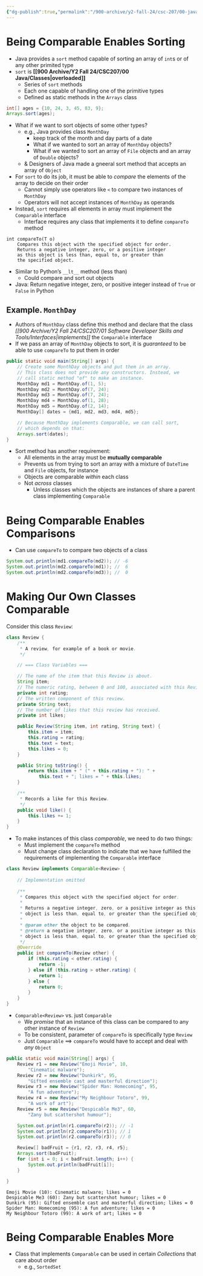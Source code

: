 ```yaml
---
{"dg-publish":true,"permalink":"/900-archive/y2-fall-24/csc-207/00-java/comparable/","tags":["#cs","#java","#lecture","#note","university"],"created":"2024-10-05T17:33:03.614-07:00","updated":"2024-12-30T18:48:54.620-08:00"}
---
```



# Being Comparable Enables Sorting

- Java provides a `sort` method capable of sorting an array of `int`s or of any other primited type
- `sort` is **[[900 Archive/Y2 Fall 24/CSC207/00 Java/Classes\|overloaded]]**
    - Series of `sort` methods
    - Each one capable of handling one of the primitive types
    - Defined as static methods in the `Arrays` class

```java
int[] ages = {10, 24, 3, 45, 83, 9};
Arrays.sort(ages);
```

- What if we want to sort objects of some other types?
    - e.g., Java provides class `MonthDay`
        - keep track of the month and day parts of a date
        - What if we wanted to sort an array of `MonthDay` objects?
        - What if we wanted to sort an array of `File` objects and an array of `Double` objects?
    - & Designers of Java made a gneeral sort method that accepts an array of `Object`
- For `sort` to do its job, it must be able to *compare* the elements of the array to decide on their order
    - Cannot simply use operators like `<` to compare two instances of `MonthDay`
    - Operators will not accept instances of `MonthDay` as operands
- Instead, `sort` requires all elements in array must implement the `Comparable` interface
    - Interface requires any class that implements it to define `compareTo` method

```
int compareTo(T o)
    Compares this object with the specified object for order.
    Returns a negative integer, zero, or a positive integer
    as this object is less than, equal to, or greater than
    the specified object.
```

- Similar to Python’s `__lt__` method (less than)
    - Could compare and sort out objects
- Java: Return negative integer, zero, or positive integer instead of `True` or `False` in Python

## Example. `MonthDay`

- Authors of `MonthDay` class define this method and declare that the class *[[900 Archive/Y2 Fall 24/CSC207/01 Software Developer Skills and Tools/Interfaces\|implements]]* the `Comparable` interface
- If we pass an array of `MonthDay` objects to sort, it is *guaranteed* to be able to use `compareTo` to put them in order

```java
public static void main(String[] args) {
    // Create some MonthDay objects and put them in an array.
    // This class does not provide any constructors. Instead, we
    // call static method "of" to make an instance.
    MonthDay md1 = MonthDay.of(1, 5);
    MonthDay md2 = MonthDay.of(7, 24);
    MonthDay md3 = MonthDay.of(7, 24);
    MonthDay md4 = MonthDay.of(1, 28);
    MonthDay md5 = MonthDay.of(2, 14);
    MonthDay[] dates = {md1, md2, md3, md4, md5};

    // Because MonthDay implements Comparable, we can call sort,
    // which depends on that:
    Arrays.sort(dates);
}
```

- Sort method has another requirement:
    - All elements in the array must be **mutually comparable**
    - Prevents us from trying to sort an array with a mixture of `DateTime` and `File` objects, for instance
    - Objects are comparable *within* each class
    - Not *across* classes
        - Unless classes which the objects are instances of share a parent class implementing `Comparable`

# Being Comparable Enables Comparisons

- Can use `compareTo` to compare two objects of a class

```java
System.out.println(md1.compareTo(md2)); // -6
System.out.println(md2.compareTo(md1)); //  6
System.out.println(md2.compareTo(md3)); //  0
```

# Making Our Own Classes Comparable

Consider this class `Review`:

```java
class Review {
    /**
     * A review, for example of a book or movie.
     */

    // === Class Variables ===

    // The name of the item that this Review is about.
    String item;
    // The numeric rating, between 0 and 100, associated with this Review.
    private int rating;
    // The written component of this review.
    private String text;
    // The number of likes that this review has received.
    private int likes;

    public Review(String item, int rating, String text) {
        this.item = item;
        this.rating = rating;
        this.text = text;
        this.likes = 0;
    }

    public String toString() {
        return this.item + " (" + this.rating + "): " +
            this.text + "; likes = " + this.likes;
    }

    /**
     * Records a like for this Review.
     */
    public void like() {
        this.likes += 1;
    }
}
```

- To make instances of this class *comparable*, we need to do two things:
    - Must implement the `compareTo` method
    - Must change class declaration to indicate that we have fulfilled the requirements of implementing the `Comparable` interface

```java
class Review implements Comparable<Review> {
    
    // Implementation omitted
    
    /**
     * Compares this object with the specified object for order.
     *
     * Returns a negative integer, zero, or a positive integer as this
     * object is less than, equal to, or greater than the specified object.
     *
     * @param other the object to be compared.
     * @return a negative integer, zero, or a positive integer as this
     * object is less than, equal to, or greater than the specified object.
     */
    @Override
    public int compareTo(Review other) {
        if (this.rating < other.rating) {
            return -1;
        } else if (this.rating > other.rating) {
            return 1;
        } else {
            return 0;
        }
    }
}
```

- `Comparable<Review>` vs. just `Comparable`
    - We *promise* that an instance of this class can be compared to any other instance of `Review`
    - To be consistent, parameter of `compareTo` is specifically type `Review`
    - Just `Comparable` $\implies$ `compareTo` would have to accept and deal with *any* `Object`

```java
public static void main(String[] args) {
    Review r1 = new Review("Emoji Movie", 10,
        "Cinematic malware");
    Review r2 = new Review("Dunkirk", 95,
        "Gifted ensemble cast and masterful direction");
    Review r3 = new Review("Spider Man: Homecoming", 95,
        "A fun adventure");
    Review r4 = new Review("My Neighbour Totoro", 99,
        "A work of art");
    Review r5 = new Review("Despicable Me3", 60,
        "Zany but scattershot humour");

    System.out.println(r1.compareTo(r2)); // -1
    System.out.println(r2.compareTo(r1)); // 1
    System.out.println(r2.compareTo(r3)); // 0

    Review[] badFruit = {r1, r2, r3, r4, r5};
    Arrays.sort(badFruit);
    for (int i = 0; i < badFruit.length; i++) {
        System.out.println(badFruit[i]);
    }

}
```

```
Emoji Movie (10): Cinematic malware; likes = 0
Despicable Me3 (60): Zany but scattershot humour; likes = 0
Dunkirk (95): Gifted ensemble cast and masterful direction; likes = 0
Spider Man: Homecoming (95): A fun adventure; likes = 0
My Neighbour Totoro (99): A work of art; likes = 0 
```

# Being Comparable Enables More

- Class that implements `Comparable` can be used in certain *Collections* that care about order
    - e.g., `SortedSet`
